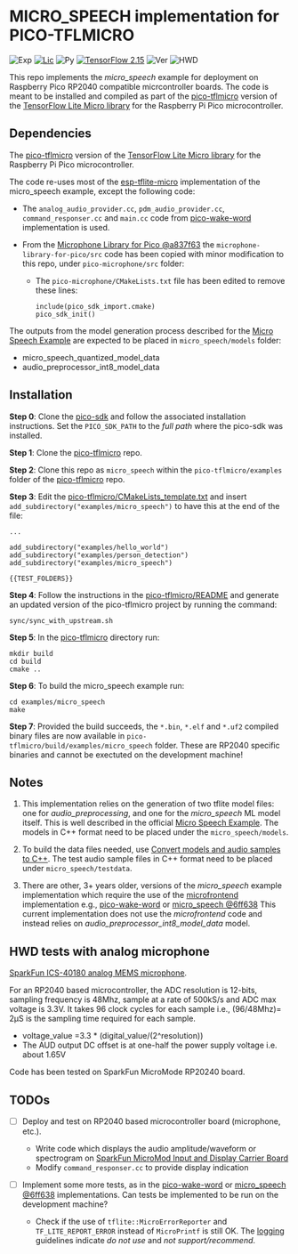 # MICRO_SPEECH implementation for PICO-TFLMICRO

![Exp](https://img.shields.io/badge/Fork&Copy-experimental-orange.svg)
[![Lic](https://img.shields.io/badge/License-Apache2.0-green)](http://www.apache.org/licenses/LICENSE-2.0)
![Py](https://img.shields.io/badge/Python-3.9+-green)
[![TensorFlow 2.15](https://img.shields.io/badge/TensorFlow-2.15-FF6F00?logo=tensorflow)](https://github.com/tensorflow/tensorflow/releases/tag/v2.15.0)
![Ver](https://img.shields.io/badge/Version-0.11-lightgrey)
![HWD](https://img.shields.io/badge/HWD_test-OK-green)

This repo implements the *micro_speech* example for deployment on Raspberry Pico RP2040 compatible micrcontroller boards. The code is meant to be installed and compiled as part of the [pico-tflmicro](https://github.com/raspberrypi/pico-tflmicro/) version of the [TensorFlow Lite Micro library](https://www.tensorflow.org/lite/microcontrollers) for the Raspberry Pi Pico microcontroller.

## Dependencies

The [pico-tflmicro](https://github.com/raspberrypi/pico-tflmicro/) version of the [TensorFlow Lite Micro library](https://www.tensorflow.org/lite/microcontrollers) for the Raspberry Pi Pico microcontroller.

The code re-uses most of the [esp-tflite-micro](https://github.com/espressif/esp-tflite-micro/) implementation of the micro_speech example, except the following code:

* The `analog_audio_provider.cc`, `pdm_audio_provider.cc`, `command_responser.cc` and `main.cc` code from [pico-wake-word](https://github.com/henriwoodcock/pico-wake-word) implementation is used.

* From the [Microphone Library for Pico @a837f63](https://github.com/ArmDeveloperEcosystem/microphone-library-for-pico/tree/a837f633a6ad2bac268349df35d57e46e551f416) the `microphone-library-for-pico/src` code has been copied with minor modification to this repo, under `pico-microphone/src` folder:

  * The `pico-microphone/CMakeLists.txt` file has been edited to remove these lines:
    ```
    include(pico_sdk_import.cmake)
    pico_sdk_init()
    ```

The outputs from the model generation process described for the [Micro Speech Example](https://github.com/tensorflow/tflite-micro/tree/main/tensorflow/lite/micro/examples/micro_speech) are expected to be placed in `micro_speech/models` folder:
  * micro_speech_quantized_model_data
  * audio_preprocessor_int8_model_data

## Installation

**Step 0**: Clone the [pico-sdk]() and follow the associated installation instructions. Set the `PICO_SDK_PATH` to the *full path* where the pico-sdk was installed.

**Step 1**: Clone the [pico-tflmicro](https://github.com/raspberrypi/pico-tflmicro/) repo.

**Step 2**: Clone this repo as `micro_speech` within the `pico-tflmicro/examples` folder of the [pico-tflmicro](https://github.com/raspberrypi/pico-tflmicro/) repo.

**Step 3**: Edit the [pico-tflmicro/CMakeLists_template.txt](https://github.com/raspberrypi/pico-tflmicro/blob/main/CMakeLists_template.txt) and insert
`add_subdirectory("examples/micro_speech")` to have this at the end of the file:
```
...

add_subdirectory("examples/hello_world")
add_subdirectory("examples/person_detection")
add_subdirectory("examples/micro_speech")

{{TEST_FOLDERS}}
```

**Step 4**: Follow the instructions in the [pico-tflmicro/README](https://github.com/raspberrypi/pico-tflmicro/blob/main/README.md) and generate an updated version of the pico-tflmicro project by running the command:
```
sync/sync_with_upstream.sh
```

**Step 5**: In the [pico-tflmicro](https://github.com/raspberrypi/pico-tflmicro/) directory run:
```
mkdir build
cd build
cmake ..
```

**Step 6**: To build the micro_speech example run:
```
cd examples/micro_speech
make
```
**Step 7**: Provided the build succeeds, the `*.bin`, `*.elf` and `*.uf2` compiled binary files are now available in `pico-tflmicro/build/examples/micro_speech` folder. These are RP2040 specific binaries and cannot be exectuted on the development machine!

## Notes

1. This implementation relies on the generation of two tflite model files: one for *audio_preprocessing*, and one for the *micro_speech* ML model itself. This is well described in the official
[Micro Speech Example](https://github.com/tensorflow/tflite-micro/tree/main/tensorflow/lite/micro/examples/micro_speech). The models in C++ format need to be placed under the `micro_speech/models`. 

2. To build the data files needed, use [Convert models and audio samples to C++](https://github.com/tensorflow/tflite-micro/tree/main/tensorflow/lite/micro/examples/micro_speech#converting-models-or-audio-samples-to-c). The test audio sample files in C++ format need to be placed under `micro_speech/testdata`.

3. There are other, 3+ years older, versions of the *micro_speech* example implementation which require the use of the [microfrontend](https://github.com/tensorflow/tflite-micro/tree/main/tensorflow/lite/experimental/microfrontend) implementation e.g., [pico-wake-word](https://github.com/henriwoodcock/pico-wake-word) or [micro_speech @6ff638](https://github.com/raspberrypi/pico-tflmicro/tree/6ff6387ed1fb3b721b0996583c4af8872980833b/examples/micro_speech)
This current implementation does not use the *microfrontend* code and instead relies on *audio_preprocessor_int8_model_data* model.
 
## HWD tests with analog microphone

[SparkFun ICS-40180 analog MEMS microphone](https://learn.sparkfun.com/tutorials/mems-microphone-hookup-guide).

For an RP2040 based microcontroller, the ADC resolution is 12-bits, sampling frequency is 48Mhz, sample at a rate of 500kS/s and ADC max voltage is 3.3V. It takes 96 clock cycles for each sample i.e., (96/48Mhz)= 2μS is the sampling time required for each sample.
 * voltage_value  =3.3 * (digital_value/(2^resolution))
 * The AUD output DC offset is at one-half the power supply voltage i.e. about 1.65V

Code has been tested on SparkFun MicroMode RP20240 board.

## TODOs

 - [ ] Deploy and test on RP2040 based microcontroller board (microphone, etc.).
    * Write code which displays the audio amplitude/waveform or spectrogram on [SparkFun MicroMod Input and Display Carrier Board](https://learn.sparkfun.com/tutorials/sparkfun-micromod-input-and-display-carrier-board-hookup-guide) 
    * Modify `command_responser.cc` to provide display indication

 - [ ] Implement some more tests, as in the [pico-wake-word](https://github.com/henriwoodcock/pico-wake-word) or [micro_speech @6ff638](https://github.com/raspberrypi/pico-tflmicro/tree/6ff6387ed1fb3b721b0996583c4af8872980833b/examples/micro_speech) implementations. Can tests be implemented to be run on the development machine?
    * Check if the use of `tflite::MicroErrorReporter` and `TF_LITE_REPORT_ERROR` instead of `MicroPrintf` is still OK. The [logging](https://github.com/tensorflow/tflite-micro/blob/main/tensorflow/lite/micro/docs/logging.md) guidelines indicate *do not use* and *not support/recommend*.